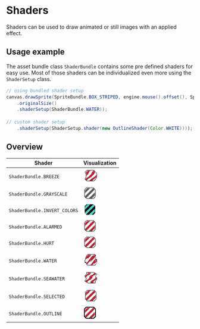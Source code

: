# Shaders

Shaders can be used to draw animated or still images with an applied effect.

## Usage example



The asset bundle class `ShaderBundle` contains some pre defined shaders for easy use. Most of those shaders can be
individualized even more using the `ShaderSetup` class.

``` java
// using bundled shader setup
canvas.drawSprite(SpriteBundle.BOX_STRIPED, engine.mouse().offset(), SpriteDrawOptions
    .originalSize()
    .shaderSetup(ShaderBundle.WATER));

// custom shader setup
    .shaderSetup(ShaderSetup.shader(new OutlineShader(Color.WHITE))));
```

## Overview



| Shader                       | Visualization                       |
|------------------------------|-------------------------------------|
| `ShaderBundle.BREEZE`        | ![BREEZE](BREEZE.gif)               |
| `ShaderBundle.GRAYSCALE`     | ![GRAYSCALE](GRAYSCALE.gif)         |
| `ShaderBundle.INVERT_COLORS` | ![INVERT_COLORS](INVERT_COLORS.gif) |
| `ShaderBundle.ALARMED`       | ![ALARMED](ALARMED.gif)             |
| `ShaderBundle.HURT`          | ![HURT](HURT.gif)                   |
| `ShaderBundle.WATER`         | ![WATER](WATER.gif)                 |
| `ShaderBundle.SEAWATER`      | ![SEAWATER](SEAWATER.gif)           |
| `ShaderBundle.SELECTED`      | ![SELECTED](SELECTED.gif)           |
| `ShaderBundle.OUTLINE`       | ![OUTLINE](OUTLINE.gif)             |
